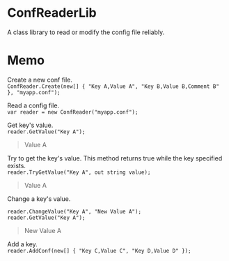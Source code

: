 # ConfReaderLib
 A class library to read or modify the config file reliably.  
  
# Memo
 Create a new conf file.  
 `ConfReader.Create(new[] { "Key A,Value A", "Key B,Value B,Comment B" }, "myapp.conf");`  
  
 Read a config file.  
 `var reader = new ConfReader("myapp.conf");`  
  
 Get key's value.  
 `reader.GetValue("Key A");`  
>Value A  
  
 Try to get the key's value. This method returns true while the key specified exists.  
 `reader.TryGetValue("Key A", out string value);`  
>Value A  
  
 Change a key's value.  
 ```
 reader.ChangeValue("Key A", "New Value A");  
 reader.GetValue("Key A");  
 ```
>New Value A  
  
 Add a key.  
 `reader.AddConf(new[] { "Key C,Value C", "Key D,Value D" });`  
